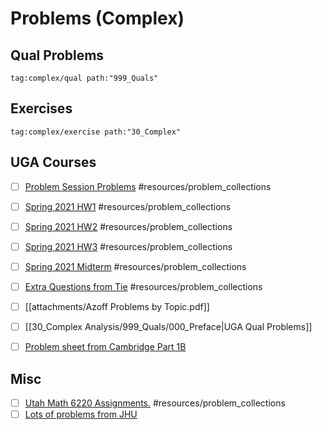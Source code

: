 # Problems (Complex)

## Qual Problems

```query
tag:complex/qual path:"999_Quals"
```

## Exercises
  
```query
tag:complex/exercise path:"30_Complex"
```

## UGA Courses
	
- [ ]  [Problem Session Problems](attachments/8155-starter-problems.pdf) #resources/problem_collections

- [ ]  [Spring 2021 HW1](attachments/8150-hw1.pdf) #resources/problem_collections
    
- [ ]  [Spring 2021 HW2](attachments/8150-hw2.pdf) #resources/problem_collections
    
- [ ]  [Spring 2021 HW3](attachments/8150-hw3.pdf) #resources/problem_collections
    
- [ ]  [Spring 2021 Midterm](attachments/Spring2020Midterm.pdf) #resources/problem_collections
    
- [ ]  [Extra Questions from Tie](attachments/Questions_from_Tie.pdf) #resources/problem_collections

- [ ]  [[attachments/Azoff Problems by Topic.pdf]]

- [ ]  [[30_Complex Analysis/999_Quals/000_Preface|UGA Qual Problems]]

- [ ]  [Problem sheet from Cambridge Part 1B](https://dec41.user.srcf.net/notes/IB_L/complex_methods_eg.pdf)
    
## Misc

- [ ]  [Utah Math 6220 Assignments.](http://www.math.utah.edu/~astephan/134.pdf) #resources/problem_collections
- [ ]  [Lots of problems from JHU](https://math.jhu.edu/gradexam/analysisexams.pdf)
